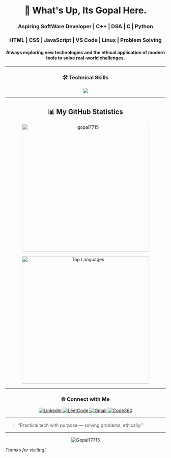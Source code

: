 <h1 align="center"> 🚀 What's Up, Its Gopal Here.</h1> 

<h3 align="center"><strong>Aspiring SoftWare Developer | C++ | DSA | C | Python </strong></h3>
<h3 align="center">HTML | CSS | JavaScript | VS Code | Linux | Problem Solving </h3>
<h4 align="center">Always exploring new technologies and the ethical application of modern tools to solve real-world challenges.</h4>

---

<h3 align="center">🛠 Technical Skills</h3>

<p align="center">
  <a href="https://skillicons.dev">
    <img src="https://skillicons.dev/icons?i=git,cpp,python,linux,c,vim,html,css,js,discord,vscode&perline=10" />
  </a>
</p>

---

<h2 align="center">📊 My GitHub Statistics</h2>

<p align="center">
  <img width="400px" src="https://github-readme-stats.vercel.app/api?username=gopal7715&show_icons=true&theme=swift&locale=en" alt="gopal7715" />
</p>

<p align="center">
  <img width="400px" src="https://github-readme-stats.vercel.app/api/top-langs?username=gopal7715&show_icons=true&theme=swift&locale=en&layout=compact" alt="Top Languages" />
</p>

---

<h3 align="center">🌐 Connect with Me</h3>

<p align="center">
  <a href="https://www.linkedin.com/in/-gopal/" target="_blank">
    <img src="https://img.shields.io/badge/LinkedIn-0077B5?style=flat-square&logo=linkedin&logoColor=white" alt="LinkedIn"/>
  </a>
  <a href="https://leetcode.com/Gopal_code/" target="_blank">
    <img src="https://img.shields.io/badge/LeetCode-FFA116?style=flat-square&logo=leetcode&logoColor=black" alt="LeetCode"/>
  </a>
  <a href="mailto:your.email@gmail.com" target="_blank">
    <img src="https://img.shields.io/badge/Gmail-D14836?style=flat-square&logo=gmail&logoColor=white" alt="Gmail"/>
  </a>
  <a href="https://www.naukri.com/code360/profile/gopalJi" target="_blank">
    <img src="https://img.shields.io/badge/Coding Ninjas-Profile-blue?style=flat-square&logo=google&logoColor=white" alt="Code360"/>
  </a>
</p>


---

> “Practical tech with purpose — solving problems, ethically.”

---

<p align="center">
  <img src="https://komarev.com/ghpvc/?username=Gopal17715&label=Profile%20views&color=0e75b6&style=flat" alt="Gopal17715" />
</p>

_Thanks for visiting!_
